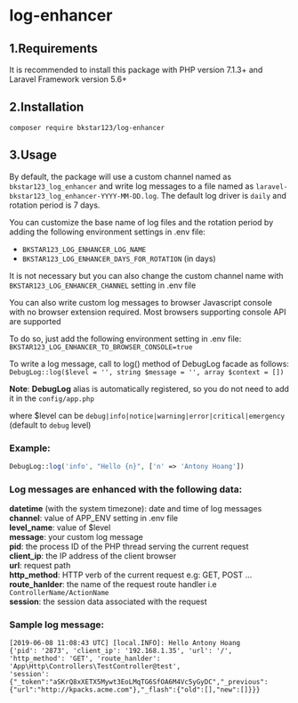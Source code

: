 # log-enhancer

## 1.Requirements  

It is recommended to install this package with PHP version 7.1.3+ and Laravel Framework version 5.6+  

## 2.Installation  
    composer require bkstar123/log-enhancer 

## 3.Usage

By default, the package will use a custom channel named as `bkstar123_log_enhancer` and write log messages to a file named as `laravel-bkstar123_log_enhancer-YYYY-MM-DD.log`. The default log driver is `daily` and rotation period is 7 days.  

You can customize the base name of log files and the rotation period by adding the following environment settings in .env file:  
- ```BKSTAR123_LOG_ENHANCER_LOG_NAME```    
- ```BKSTAR123_LOG_ENHANCER_DAYS_FOR_ROTATION``` (in days)   

It is not necessary but you can also change the custom channel name with `BKSTAR123_LOG_ENHANCER_CHANNEL` setting in .env file  

You can also write custom log messages to browser Javascript console with no browser extension required. Most browsers supporting console API are supported  

To do so, just add the following environment setting in .env file:  
```BKSTAR123_LOG_ENHANCER_TO_BROWSER_CONSOLE=true```

To write a log message, call to log() method of DebugLog facade as follows:  
```DebugLog::log($level = '', string $message = '', array $context = [])```

**Note**: **DebugLog** alias is automatically registered, so you do not need to add it in the `config/app.php`

where $level can be ```debug|info|notice|warning|error|critical|emergency``` (default to `debug` level)  

### Example:  
```php
DebugLog::log('info', "Hello {n}", ['n' => 'Antony Hoang'])
```

### Log messages are enhanced with the following data:  
**datetime** (with the system timezone): date and time of log messages  
**channel**: value of APP_ENV setting in .env file  
**level_name**: value of $level  
**message**: your custom log message  
**pid**: the process ID of the PHP thread serving the current request  
**client_ip**: the IP address of the client browser  
**url**: request path  
**http_method**: HTTP verb of the current request e.g: GET, POST ...  
**route_hanlder**: the name of the request route handler i.e `ControllerName/ActionName`  
**session**: the session data associated with the request  

### Sample log message:
    [2019-06-08 11:08:43 UTC] [local.INFO]: Hello Antony Hoang
    {'pid': '2873', 'client_ip': '192.168.1.35', 'url': '/', 'http_method': 'GET', 'route_hanlder': 'App\Http\Controllers\TestController@test', 
    'session': {"_token":"aSKrQ8xXETX5Mywt3EoLMqTG6SfOA6M4Vc5yGyDC","_previous":{"url":"http://kpacks.acme.com"},"_flash":{"old":[],"new":[]}}}